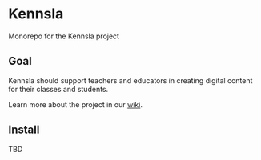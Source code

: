 # Kennsla
Monorepo for the Kennsla project

## Goal
Kennsla should support teachers and educators in creating digital content for their classes and students.

Learn more about the project in our [wiki](https://github.com/Dren-Tech/Kennsla/wiki).

## Install
TBD
